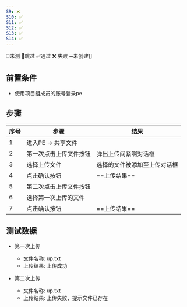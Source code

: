 ```yaml
---
S9: ❌
S10: ✅
S11: ✅
S12: ✅
S13: ✅
S14: ✅
---
```

◻️未测    🚫跳过     ✅通过    ❌ 失败    ➖未创建]]

## 前置条件

- 使用项目组成员的账号登录pe

## 步骤

| 序号  | 步骤           | 结果             |
| --- | ------------ | -------------- |
| 1   | 进入PE -> 共享文件 |                |
| 2   | 第一次点击上传文件按钮  | 弹出上传问紧啊对话框     |
| 3   | 选择上传文件       | 选择的文件被添加至上传对话框 |
| 4   | 点击确认按钮       | ==上传结果==       |
| 5   | 第二次点击上传文件按钮  |                |
| 6   | 选择第一次上传的文件   |                |
| 7   | 点击确认按钮       | ==上传结果==       |

## 测试数据

- 第一次上传
	- 文件名称: up.txt
	- 上传结果: 上传成功

- 第二次上传
	- 文件名称: up.txt
	- 上传结果: 上传失败，提示文件已存在
